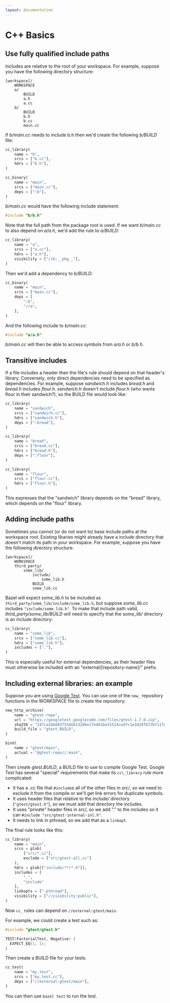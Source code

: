 ```yaml
---
layout: documentation
---
```


C++ Basics
==========

Use fully qualified include paths
---------------------------------

Includes are relative to the root of your workspace. For example, suppose
you have the following directory structure:

```
[workspace]/
    WORKSPACE
    a/
        BUILD
        a.h
        a.cc
    b/
        BUILD
        b.h
        b.cc
        main.cc
```

If _b/main.cc_ needs to include b.h then we'd create the following _b/BUILD_
file:

```python
cc_library(
    name = "b",
    srcs = ["b.cc"],
    hdrs = ["b.h"],
)

cc_binary(
    name = "main",
    srcs = ["main.cc"],
    deps = [":b"],
)
```

_b/main.cc_ would have the following include statement:

```cpp
#include "b/b.h"
```

Note that the full path from the package root is used. If we want _b/main.cc_ to
also depend on _a/a.h_, we'd add the rule to _a/BUILD_:

```python
cc_library(
    name = "a",
    srcs = ["a.cc"],
    hdrs = ["a.h"],
    visibility = ["//b:__pkg__"],
)
```

Then we'd add a dependency to _b/BUILD_:

```python
cc_binary(
    name = "main",
    srcs = ["main.cc"],
    deps = [
        ":b",
        "//a",
    ],
)
```

And the following include to _b/main.cc_:

```cpp
#include "a/a.h"
```

_b/main.cc_ will then be able to access symbols from _a/a.h_ or _b/b.h_.

Transitive includes
-------------------

If a file includes a header then the file's rule should depend on that header's
library.  Conversely, only direct dependencies need to be specified as
dependencies.  For example, suppose _sandwich.h_ includes _bread.h_ and
_bread.h_ includes _flour.h_.  _sandwich.h_ doesn't include _flour.h_ (who wants
flour in their sandwich?), so the BUILD file would look like:

```python
cc_library(
    name = "sandwich",
    srcs = ["sandwich.cc"],
    hdrs = ["sandwich.h"],
    deps = [":bread"],
)

cc_library(
    name = "bread",
    srcs = ["bread.cc"],
    hdrs = ["bread.h"],
    deps = [":flour"],
)

cc_library(
    name = "flour",
    srcs = ["flour.cc"],
    hdrs = ["flour.h"],
)
```

This expresses that the "sandwich" library depends on the "bread" library,
which depends on the "flour" library.

Adding include paths
--------------------

Sometimes you cannot (or do not want to) base include paths at the workspace
root. Existing libaries might already have a include directory that doesn't
match its path in your workspace.  For example, suppose you have the following
directory structure:

```
[workspace]/
    WORKSPACE
    third_party/
        some_lib/
            include/
                some_lib.h
            BUILD
            some_lib.cc
```

Bazel will expect _some\_lib.h_ to be included as
`third_party/some_lib/include/some_lib.h`, but suppose _some\_lib.cc_ includes
`"include/some_lib.h"`.  To make that include path valid,
_third\_party/some\_lib/BUILD_ will need to specify that the _some\_lib/_
directory is an include directory:

```python
cc_library(
    name = "some_lib",
    srcs = ["some_lib.cc"],
    hdrs = ["some_lib.h"],
    includes = ["."],
)
```

This is especially useful for external dependencies, as their header files
must otherwise be included with an "external/[repository-name]/" prefix.

Including external libraries: an example
----------------------------------------

Suppose you are using [Google Test](https://code.google.com/p/googletest/). You
can use one of the `new_` repository functions in the WORKSPACE file to create
the repository:

```python
new_http_archive(
    name = "gtest-repo",
    url = "https://googletest.googlecode.com/files/gtest-1.7.0.zip",
    sha256 = "247ca18dd83f53deb1328be17e4b1be31514cedfc1e3424f672bf11fd7e0d60d",
    build_file = "gtest.BUILD",
)

bind(
    name = "gtest/main",
    actual = "@gtest-repo//:main",
)
```

Then create _gtest.BUILD_, a BUILD file to use to compile Google Test.
Google Test has several "special" requirements that make its `cc\_library` rule
more complicated:

* It has a .cc file that `#include`s all of the other files in _src/_, so we
  need to exclude it from the compile or we'll get link errors for duplicate
  symbols.
* It uses header files that relative to the _include/_ directory
  (`"gtest/gtest.h"`), so we must add that directory the includes.
* It uses "private" header files in src/, so we add "." to the includes so it
  can `#include "src/gtest-internal-inl.h"`.
* It needs to link in pthread, so we add that as a `linkopt`.

The final rule looks like this:

```python
cc_library(
    name = "main",
    srcs = glob(
        ["src/*.cc"],
        exclude = ["src/gtest-all.cc"]
    ),
    hdrs = glob(["include/**/*.h"]),
    includes = [
        ".",
        "include"
    ],
    linkopts = ["-pthread"],
    visibility = ["//visibility:public"],
)
```

Now `cc_` rules can depend on `//external:gtest/main`.

For example, we could create a test such as:

```cpp
#include "gtest/gtest.h"

TEST(FactorialTest, Negative) {
  EXPECT_EQ(1, 1);
}
```

Then create a BUILD file for your tests:

```python
cc_test(
    name = "my_test",
    srcs = ["my_test.cc"],
    deps = ["//external:gtest/main"],
)
```

You can then use `bazel test` to run the test.
